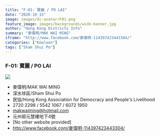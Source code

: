 ```yaml
---
title: "F-01: 寶麗 / PO LAI"
date: "2020-10-15"
image: images/dc-avatar/F01.png
feature_image: images/backgrounds/wide-banner.jpg
author: "Hong Kong Districts Info"
summary: "麥偉明/MAK WAI MING"
iframe: "http://www.facebook.com/麥偉明-114397423443304/"
categories: ["Kowloon"]
tags: ["Sham Shui Po"]
---
```


### F-01: 寶麗 / PO LAI  
![](/images/dc-avatar/F01.png)  

 - 麥偉明/MAK WAI MING  
 - 深水埗區/Sham Shui Po  
 - 民協/Hong Kong Association for Democracy and People's Livelihood  
 - 2720 2298 / 5542 1067 / 6072 1950  
 - makwaiming@hotmail.com  
 - 元州邨元慧樓地下4號  
 - [No other website provided]  
 - http://www.facebook.com/麥偉明-114397423443304/
